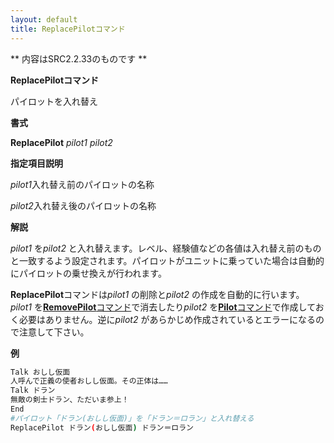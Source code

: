 ```yaml
---
layout: default
title: ReplacePilotコマンド
---
```

** 内容はSRC2.2.33のものです **

**ReplacePilotコマンド**

パイロットを入れ替え

**書式**

**ReplacePilot** *pilot1 pilot2*

**指定項目説明**

*pilot1*入れ替え前のパイロットの名称

*pilot2*入れ替え後のパイロットの名称

**解説**

*pilot1* を*pilot2* と入れ替えます。レベル、経験値などの各値は入れ替え前のものと一致するよう設定されます。パイロットがユニットに乗っていた場合は自動的にパイロットの乗せ換えが行われます。

**ReplacePilot**コマンドは*pilot1* の削除と*pilot2* の作成を自動的に行います。*pilot1* を[**RemovePilot**コマンド](RemovePilotコマンド.md)で消去したり*pilot2* を[**Pilot**コマンド](Pilotコマンド.md)で作成しておく必要はありません。逆に*pilot2* があらかじめ作成されているとエラーになるので注意して下さい。

**例**
```sh
Talk おしし仮面
人呼んで正義の使者おしし仮面。その正体は……
Talk ドラン
無敵の剣士ドラン、ただいま参上！
End
#パイロット「ドラン(おしし仮面)」を「ドラン＝ロラン」と入れ替える
ReplacePilot ドラン(おしし仮面) ドラン＝ロラン
```

